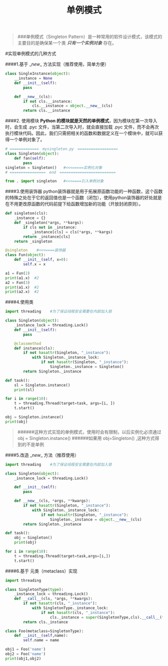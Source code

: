 ﻿---
layout: mypost
title: 单例模式
categories: [设计模式]
---

>###单例模式（Singleton Pattern）是一种常用的软件设计模式，该模式的主要目的是确保某一个类 ***只有一个实例对象*** 存在。

#实现单例模式的几种方式

####1.基于 \__new__ 方法实现（推荐使用，简单方便）

```python
class SingleInstance(object):
    __instance = None
    def __init__(self):
        pass

    def __new__(cls):
        if not cls.__instance:
            cls.__instance = object.__new__(cls)
        return cls.__instance
```

####2. 使用模块
**Python 的模块就是天然的单例模式**，因为模块在第一次导入时，会生成 .pyc 文件，当第二次导入时，就会直接加载 .pyc 文件，而不会再次执行模块代码。因此，我们只需把相关的函数和数据定义在一个模块中，就可以获得一个单例对象了。

```python
# =============　mysingleton.py　==================
class Singleton(object):
    def fan(self):
        pass
singleton = Singleton()   #<<<=====实例化对象
# ================　end　=========================

from . import singleton   #<<<====引入单例对象

```

####3.使用装饰器
python装饰器就是用于拓展原函数功能的一种函数，这个函数的特殊之处在于它的返回值也是一个函数（闭包），使用python装饰器的好处就是在不用更改原函数的代码前提下给函数增加新的功能（开放封闭原则）。

```python
def singleton(cls):
    _instance = {}
    def _singleton(*args, **kargs):
        if cls not in _instance:
            _instance[cls] = cls(*args, **kargs)
        return _instance[cls]
    return _singleton

@singleton    #<<<====装饰器
class Fun(object):
    def __init__(self, x=0):
        self.x = x

a1 = Fun(2)
print(a1.x)  #2
a2 = Fun(3)
print(a1.x)  #2
print(a2.x)  #2
```

####4.使用类

```python
import threading    #为了保证线程安全需要在内部加入锁

class Singleton(object):
    _instance_lock = threading.Lock()
    def __init__(self):
        pass

    @classmethod
    def instance(cls):
        if not hasattr(Singleton, "_instance"):
            with Singleton._instance_lock:
                if not hasattr(Singleton, "_instance"):
                    Singleton._instance = Singleton()
        return Singleton._instance

def task():
    sl = Singleton.instance()
    print(sl)

for i in range(10):
    t = threading.Thread(target=task, args=[i, ])
    t.start()

obj = Singleton.instance()
print(obj)
```

>######这种方式实现的单例模式，使用时会有限制，以后实例化必须通过 obj = Singleton.instance() 
>######如果用 obj=Singleton() ,这种方式得到的不是单例

####5.改造 \__new__ 方法（推荐使用）

```python
import threading    #为了保证线程安全需要在内部加入锁

class Singleton(object):
    _instance_lock = threading.Lock()

    def __init__(self):
        pass

    def __new__(cls, *args, **kwargs):
        if not hasattr(Singleton, "_instance"):
            with Singleton._instance_lock:
                if not hasattr(Singleton, "_instance"):
                    Singleton._instance = object.__new__(cls)  
        return Singleton._instance

def task():
    obj = Singleton()
    print(obj)

for i in range(10):
    t = threading.Thread(target=task,args=[i,])
    t.start()
```

####6.基于 元类（metaclass）实现

```python
import threading

class SingletonType(type):
    _instance_lock = threading.Lock()
    def __call__(cls, *args, **kwargs):
        if not hasattr(cls, "_instance"):
            with SingletonType._instance_lock:
                if not hasattr(cls, "_instance"):
                    cls._instance = super(SingletonType,cls).__call__(*args, **kwargs)
        return cls._instance

class Foo(metaclass=SingletonType):
    def __init__(self,name):
        self.name = name

obj1 = Foo('name')
obj2 = Foo('name')
print(obj1,obj2)
```
